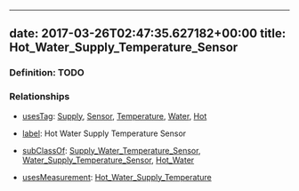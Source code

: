 
---
date: 2017-03-26T02:47:35.627182+00:00
title: Hot_Water_Supply_Temperature_Sensor
---
### Definition: TODO

### Relationships

* [usesTag](https://brickschema.org/schema/1.0/BrickFrame#usesTag): [Supply](https://brickschema.org/schema/1.0/BrickTag#Supply), [Sensor](https://brickschema.org/schema/1.0/BrickTag#Sensor), [Temperature](https://brickschema.org/schema/1.0/BrickTag#Temperature), [Water](https://brickschema.org/schema/1.0/BrickTag#Water), [Hot](https://brickschema.org/schema/1.0/BrickTag#Hot)

* [label](http://www.w3.org/2000/01/rdf-schema#label): Hot Water Supply Temperature Sensor

* [subClassOf](http://www.w3.org/2000/01/rdf-schema#subClassOf): [Supply_Water_Temperature_Sensor](https://brickschema.org/schema/1.0/Brick#Supply_Water_Temperature_Sensor), [Water_Supply_Temperature_Sensor](https://brickschema.org/schema/1.0/Brick#Water_Supply_Temperature_Sensor), [Hot_Water](https://brickschema.org/schema/1.0/Brick#Hot_Water)

* [usesMeasurement](https://brickschema.org/schema/1.0/BrickFrame#usesMeasurement): [Hot_Water_Supply_Temperature](https://brickschema.org/schema/1.0/Brick#Hot_Water_Supply_Temperature)
